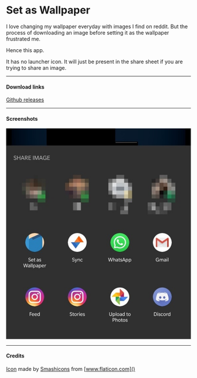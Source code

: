 # Set as Wallpaper

I love changing my wallpaper everyday with images I find on reddit. But the process of downloading an image before setting it as the wallpaper frustrated me. 

Hence this app. 

It has no launcher icon. It will just be present in the share sheet if you are trying to share an image.
___
#### Download links
[Github releases](https://github.com/rishabhkohli/SetAsWallpaper/releases/latest)
___
#### Screenshots
![Screenshot 1](screenshots/Screenshot_1.jpg)
___
#### Credits
[Icon](https://www.flaticon.com/free-icon/wallpaper_1096245) made by [Smashicons](https://www.flaticon.com/authors/smashicons) from [www.flaticon.com]()